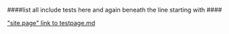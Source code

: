 ####list all include tests here
and again beneath the line starting with ####

["site.page" link to testpage.md ]({{site.page}}test/testpage.md)
